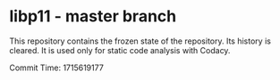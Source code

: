 # libp11 - master branch

This repository contains the frozen state of the repository.
Its history is cleared. It is used only for static code
analysis with Codacy.

Commit Time: 1715619177